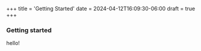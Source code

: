 +++
title = 'Getting Started'
date = 2024-04-12T16:09:30-06:00
draft = true
+++

### Getting started
hello!
